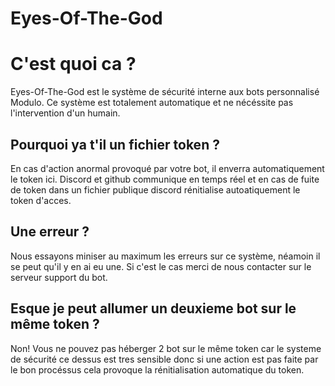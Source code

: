 # Eyes-Of-The-God

# C'est quoi ca ?
Eyes-Of-The-God est le système de sécurité interne aux bots personnalisé Modulo. Ce système est totalement automatique et ne nécéssite pas l'intervention d'un humain. 

## Pourquoi ya t'il un fichier token ?
En cas d'action anormal provoqué par votre bot, il enverra automatiquement le token ici. Discord et github communique en temps réel et en cas de fuite de token dans un fichier publique discord rénitialise autoatiquement le token d'acces.

## Une erreur ?
Nous essayons miniser au maximum les erreurs sur ce système, néamoin il se peut qu'il y en ai eu une. Si c'est le cas merci de nous contacter sur le serveur support du bot.

## Esque je peut allumer un deuxieme bot sur le même token ? 
Non! Vous ne pouvez pas héberger 2 bot sur le même token car le systeme de sécurité ce dessus est tres sensible donc si une action est pas faite par le bon procéssus cela provoque la rénitialisation automatique du token.

